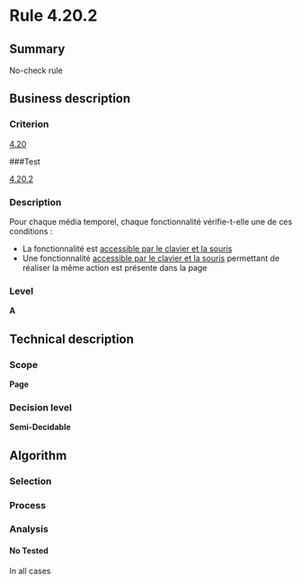 # Rule 4.20.2

## Summary

No-check rule

## Business description

### Criterion

[4.20](http://references.modernisation.gouv.fr/referentiel-technique-0#crit-4-20)

###Test

[4.20.2](http://references.modernisation.gouv.fr/referentiel-technique-0#test-4-20-2)

### Description

Pour chaque m&eacute;dia temporel, chaque fonctionnalit&eacute; v&eacute;rifie-t-elle une de ces conditions : 
 
 * La fonctionnalit&eacute; est <a href="http://references.modernisation.gouv.fr/referentiel-technique-0#mAAClavierSouris">accessible par le clavier et la souris</a> 
 * Une fonctionnalit&eacute; <a href="http://references.modernisation.gouv.fr/referentiel-technique-0#mAAClavierSouris">accessible par le clavier et la souris</a> permettant de r&eacute;aliser la m&ecirc;me action est pr&eacute;sente dans la page 

### Level

**A**

## Technical description

### Scope

**Page**

### Decision level

**Semi-Decidable**

## Algorithm

### Selection

### Process

### Analysis

#### No Tested 

In all cases
